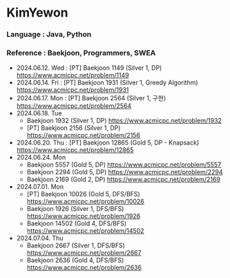 # KimYewon
### Language : Java, Python
### Reference : Baekjoon, Programmers, SWEA

- 2024.06.12. Wed : [PT] Baekjoon 1149 (Silver 1, DP) https://www.acmicpc.net/problem/1149
- 2024.06.14. Fri : [PT] Baekjoon 1931 (Silver 1, Greedy Algorithm) https://www.acmicpc.net/problem/1931
- 2024.06.17. Mon : [PT] Baekjoon 2564 (Silver 1, 구현) https://www.acmicpc.net/problem/2564
- 2024.06.18. Tue
  - Baekjoon 1932 (Silver 1, DP) https://www.acmicpc.net/problem/1932
  - [PT] Baekjoon 2156 (Silver 1, DP) https://www.acmicpc.net/problem/2156
- 2024.06.20. Thu : [PT] Baekjoon 12865 (Gold 5, DP - Knapsack) https://www.acmicpc.net/problem/12865
- 2024.06.24. Mon
  - Baekjoon 5557 (Gold 5, DP) https://www.acmicpc.net/problem/5557
  - Baekjoon 2294 (Gold 5, DP) https://www.acmicpc.net/problem/2294
  - Baekjoon 2169 (Gold 2, DP) https://www.acmicpc.net/problem/2169
- 2024.07.01. Mon
  - [PT] Baekjoon 10026 (Gold 5, DFS/BFS) https://www.acmicpc.net/problem/10026
  - Baekjoon 1926 (Silver 1, DFS/BFS) https://www.acmicpc.net/problem/1926
  - Baekjoon 14502 (Gold 4, DFS/BFS) https://www.acmicpc.net/problem/14502
- 2024.07.04. Thu
  - Baekjoon 2667 (Silver 1, DFS/BFS) https://www.acmicpc.net/problem/2667
  - Baekjoon 2636 (Gold 4, DFS/BFS) https://www.acmicpc.net/problem/2636
